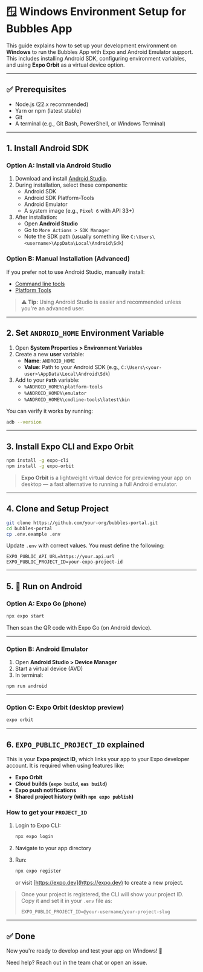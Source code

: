 # 🪟 Windows Environment Setup for Bubbles App

This guide explains how to set up your development environment on **Windows** to run the Bubbles App with Expo and Android Emulator support. This includes installing Android SDK, configuring environment variables, and using **Expo Orbit** as a virtual device option.

---

## ✅ Prerequisites

- Node.js (22.x recommended)
- Yarn or npm (latest stable)
- Git
- A terminal (e.g., Git Bash, PowerShell, or Windows Terminal)

---

## 1. Install Android SDK

### Option A: Install via Android Studio

1. Download and install [Android Studio](https://developer.android.com/studio).
2. During installation, select these components:
   - Android SDK
   - Android SDK Platform-Tools
   - Android Emulator
   - A system image (e.g., `Pixel 6` with API 33+)
3. After installation:
   - Open **Android Studio**
   - Go to `More Actions > SDK Manager`
   - Note the SDK path (usually something like `C:\Users\<username>\AppData\Local\Android\Sdk`)

### Option B: Manual Installation (Advanced)

If you prefer not to use Android Studio, manually install:

- [Command line tools](https://developer.android.com/studio#command-tools)
- [Platform Tools](https://developer.android.com/studio/releases/platform-tools)

> **⚠️ Tip:** Using Android Studio is easier and recommended unless you're an advanced user.

---

## 2. Set `ANDROID_HOME` Environment Variable

1. Open **System Properties > Environment Variables**
2. Create a new **user** variable:
   - **Name**: `ANDROID_HOME`
   - **Value**: Path to your Android SDK (e.g., `C:\Users\<your-user>\AppData\Local\Android\Sdk`)
3. Add to your **`Path`** variable:
   - `%ANDROID_HOME%\platform-tools`
   - `%ANDROID_HOME%\emulator`
   - `%ANDROID_HOME%\cmdline-tools\latest\bin`

You can verify it works by running:

```sh
adb --version
````

---

## 3. Install Expo CLI and Expo Orbit

```sh
npm install -g expo-cli
npm install -g expo-orbit
```

> **Expo Orbit** is a lightweight virtual device for previewing your app on desktop — a fast alternative to running a full Android emulator.

---

## 4. Clone and Setup Project

```sh
git clone https://github.com/your-org/bubbles-portal.git
cd bubbles-portal
cp .env.example .env
```

Update `.env` with correct values. You must define the following:

```env
EXPO_PUBLIC_API_URL=https://your.api.url
EXPO_PUBLIC_PROJECT_ID=your-expo-project-id
```

---

## 5. 🚀 Run on Android

### Option A: Expo Go (phone)

```sh
npx expo start
```

Then scan the QR code with Expo Go (on Android device).

---

### Option B: Android Emulator

1. Open **Android Studio > Device Manager**
2. Start a virtual device (AVD)
3. In terminal:

```sh
npm run android
```

---

### Option C: Expo Orbit (desktop preview)

```sh
expo orbit
```

---

## 6. `EXPO_PUBLIC_PROJECT_ID` explained

This is your **Expo project ID**, which links your app to your Expo developer account. It is required when using features like:

- **Expo Orbit**
- **Cloud builds (`expo build`, `eas build`)**
- **Expo push notifications**
- **Shared project history (with `npx expo publish`)**

### How to get your `PROJECT_ID`

1. Login to Expo CLI:

   ```sh
   npx expo login
   ```

2. Navigate to your app directory
3. Run:

   ```sh
   npx expo register
   ```

   or visit [https://expo.dev](https://expo.dev) to create a new project.

> Once your project is registered, the CLI will show your project ID. Copy it and set it in your `.env` file as:
>
> ```env
> EXPO_PUBLIC_PROJECT_ID=@your-username/your-project-slug
> ```

---

## ✅ Done

Now you're ready to develop and test your app on Windows! 🎉

Need help? Reach out in the team chat or open an issue.
